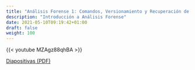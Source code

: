 ```yaml
---
title: "Análisis Forense 1: Comandos, Versionamiento y Recuperación de datos"
description: "Introducción a Análisis Forense"
date: 2021-05-10T09:19:42+01:00
draft: false
weight: 100
---
```


{{< youtube MZAgz88qhBA >}}

[Diapositivas (PDF)](./reversing-1.pdf)



